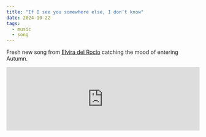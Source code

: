 ```yaml
---
title: "If I see you somewhere else, I don’t know"
date: 2024-10-22
tags:
  - music
  - song
---
```


Fresh new song from [Elvira del Rocío](https://soundcloud.com/maleficae) catching the mood of entering Autumn.

<iframe width="100%" height="166" scrolling="no" frameborder="no" allow="autoplay" src="https://w.soundcloud.com/player/?url=https%3A//api.soundcloud.com/tracks/1939301531&color=%23ff5500&auto_play=false&hide_related=false&show_comments=true&show_user=true&show_reposts=false&show_teaser=false"></iframe><div style="font-size: 10px; color: #cccccc;line-break: anywhere;word-break: normal;overflow: hidden;white-space: nowrap;text-overflow: ellipsis; font-family: Interstate,Lucida Grande,Lucida Sans Unicode,Lucida Sans,Garuda,Verdana,Tahoma,sans-serif;font-weight: 100;"><a href="https://soundcloud.com/maleficae" title="elvira del rocío" target="_blank" style="color: #cccccc; text-decoration: none;"></div>